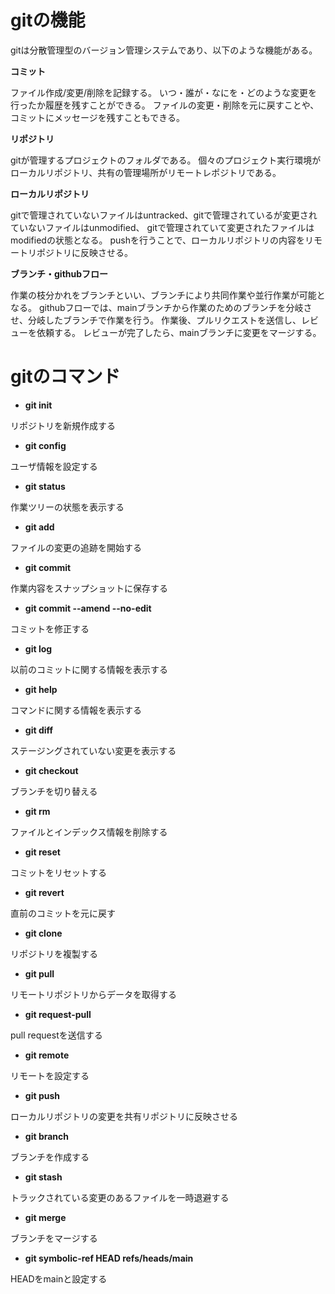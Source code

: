 # gitの機能

gitは分散管理型のバージョン管理システムであり、以下のような機能がある。


**コミット**

ファイル作成/変更/削除を記録する。
いつ・誰が・なにを・どのような変更を行ったか履歴を残すことができる。
ファイルの変更・削除を元に戻すことや、コミットにメッセージを残すこともできる。

**リポジトリ**

gitが管理するプロジェクトのフォルダである。
個々のプロジェクト実行環境がローカルリポジトリ、共有の管理場所がリモートレポジトリである。

**ローカルリポジトリ**

gitで管理されていないファイルはuntracked、gitで管理されているが変更されていないファイルはunmodified、
gitで管理されていて変更されたファイルはmodifiedの状態となる。
pushを行うことで、ローカルリポジトリの内容をリモートリポジトリに反映させる。

**ブランチ・githubフロー**

作業の枝分かれをブランチといい、ブランチにより共同作業や並行作業が可能となる。
githubフローでは、mainブランチから作業のためのブランチを分岐させ、分岐したブランチで作業を行う。
作業後、プルリクエストを送信し、レビューを依頼する。
レビューが完了したら、mainブランチに変更をマージする。


# gitのコマンド

- **git init** 

リポジトリを新規作成する

- **git config**   

ユーザ情報を設定する

- **git status**   

作業ツリーの状態を表示する

- **git add**   

ファイルの変更の追跡を開始する

- **git commit**   

作業内容をスナップショットに保存する

- **git commit --amend --no-edit**   

コミットを修正する

- **git log**   

以前のコミットに関する情報を表示する

- **git help**   

コマンドに関する情報を表示する

- **git diff**   

ステージングされていない変更を表示する

- **git checkout**   

ブランチを切り替える

- **git rm**   

ファイルとインデックス情報を削除する

- **git reset**   

コミットをリセットする

- **git revert**   

直前のコミットを元に戻す

- **git clone**   

リポジトリを複製する

- **git pull**   

リモートリポジトリからデータを取得する

- **git request-pull**   

pull requestを送信する

- **git remote**   

リモートを設定する

- **git push**   

ローカルリポジトリの変更を共有リポジトリに反映させる

- **git branch**   

ブランチを作成する

- **git stash**   

トラックされている変更のあるファイルを一時退避する

- **git merge**   

ブランチをマージする

- **git symbolic-ref HEAD refs/heads/main**   

HEADをmainと設定する
